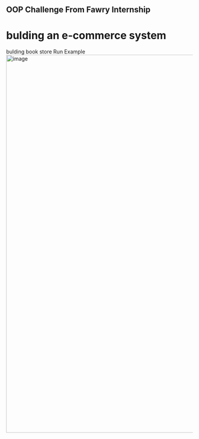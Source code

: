 OOP Challenge From Fawry Internship
-----------------------------------
bulding an e-commerce system
====================================================================================================================================
bulding book store
Run Example
<img width="1917" height="1018" alt="image" src="https://github.com/user-attachments/assets/c36e7ea9-a10c-4af8-a249-dfdc39a7cc90" />
